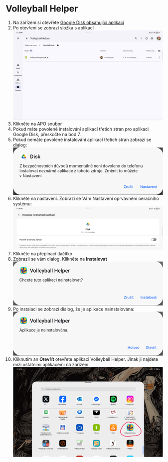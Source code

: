 # Volleyball Helper

1. Na zařízení si otevřete [Google Disk obsahující aplikaci](https://drive.google.com/drive/folders/1qBreCl1PCioz76EheR9vFgp6NGdwoZiV?usp=sharing)
2. Po otevření se zobrazí složka s aplikací
   ![Zobrazení disku](images/test_disk.png)
3. Klikněte na APO soubor
4. Pokud máte povolené instalování aplikací třetích stran pro aplikaci Google Disk, přeskočte na bod 7.
5. Pokud nemáte povolené instalování aplikací třetích stran zobrazí se dialog:
   ![Nemáte oprávnění](images/test_nastaveni.png)
6. Klikněte na nastavení. Zobrazí se Vám Nastavení oprvávnění oeračního systému:
   ![Nastavení oprávnění Google Disk](images/test_opravneni.png)
7. Klikněte na přepínací tlačítko
8. Zobrazil se vám dialog. Klikněte na **Instalovat**
   ![Intstalační dialog](images/test_instalovat.png)
9. Po instalaci se zobrazí dialog, že je aplikace nainstalována:
   ![Dialog nainstalované aplikace](images/test_otevrit_aplikaci.png)
10. Kliknutím an **Otevřít** otevřete aplikaci Volleyball Helper. Jinak ji najdete mizi ostatními aplikacemi na zařízení:
    ![Zobrazení aplikace mezi ostatními](images/test_ikona_aplikace.jpg)
